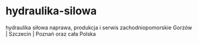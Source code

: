 # hydraulika-silowa
hydraulika siłowa naprawa, produkcja i serwis zachodniopomorskie Gorzów | Szczecin | Poznań oraz cała Polska
